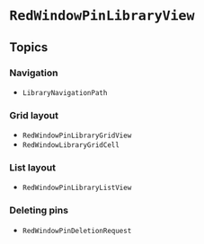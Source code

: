 # ``RedWindowPinLibraryView``

## Topics

### Navigation

- ``LibraryNavigationPath``

### Grid layout

- ``RedWindowPinLibraryGridView``
- ``RedWindowLibraryGridCell``

### List layout

- ``RedWindowPinLibraryListView``

### Deleting pins

- ``RedWindowPinDeletionRequest``
